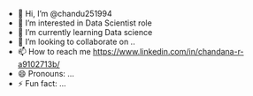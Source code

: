 - 👋 Hi, I’m @chandu251994
- 👀 I’m interested in Data Scientist role
- 🌱 I’m currently learning Data science 
- 💞️ I’m looking to collaborate on ..
- 📫 How to reach me https://www.linkedin.com/in/chandana-r-a9102713b/
- 😄 Pronouns: ...
- ⚡ Fun fact: ...

<!---
chandu251994/chandu251994 is a ✨ special ✨ repository because its `README.md` (this file) appears on your GitHub profile.
You can click the Preview link to take a look at your changes.
--->
